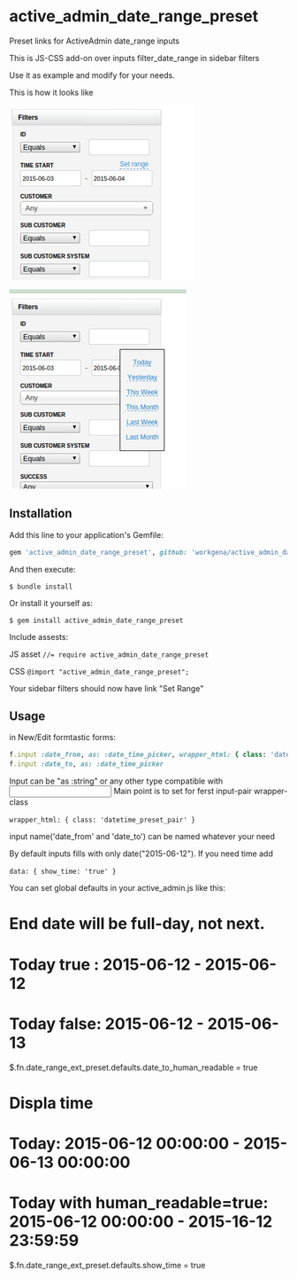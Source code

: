 # active_admin_date_range_preset
Preset links for ActiveAdmin date_range inputs

This is JS-CSS add-on over inputs filter_date_range in sidebar filters

Use it as example and modify for your needs.

This is how it looks like

![Step 1](/screen/step_1.jpg)

![Step 2](/screen/step_2.jpg)


## Installation

Add this line to your application's Gemfile:

```ruby
gem 'active_admin_date_range_preset', github: 'workgena/active_admin_date_range_preset'
```

And then execute:

    $ bundle install

Or install it yourself as:

    $ gem install active_admin_date_range_preset

Include assests:

 JS asset
 ```//= require active_admin_date_range_preset```

 CSS
 ```@import "active_admin_date_range_preset";```

Your sidebar filters should now have link "Set Range"

## Usage

in New/Edit formtastic forms:

```ruby
f.input :date_from, as: :date_time_picker, wrapper_html: { class: 'datetime_preset_pair', data: { show_time: 'true' } }
f.input :date_to, as: :date_time_picker
```

Input can be "as :string" or any other type compatible with <input type="text" />
Main point is to set for ferst input-pair wrapper-class

```wrapper_html: { class: 'datetime_preset_pair' }```

input name('date_from' and 'date_to') can be named whatever your need

By default inputs fills with only date("2015-06-12"). If you need time add

```data: { show_time: 'true' }```


You can set global defaults in your active_admin.js like this:

# End date will be full-day, not next.
# Today true : 2015-06-12 - 2015-06-12
# Today false: 2015-06-12 - 2015-06-13
$.fn.date_range_ext_preset.defaults.date_to_human_readable = true

# Displa time
# Today: 2015-06-12 00:00:00 - 2015-06-13 00:00:00
# Today with human_readable=true: 2015-06-12 00:00:00 - 2015-16-12 23:59:59
$.fn.date_range_ext_preset.defaults.show_time = true
